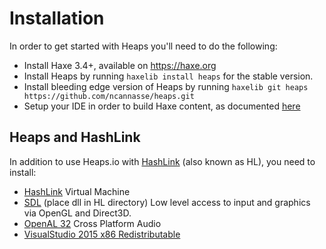 # Installation

In order to get started with Heaps you'll need to do the following:

 * Install Haxe 3.4+, available on https://haxe.org
 * Install Heaps by running `haxelib install heaps` for the stable version.
 * Install bleeding edge version of Heaps by running `haxelib git heaps https://github.com/ncannasse/heaps.git`
 * Setup your IDE in order to build Haxe content, as documented <a href="https://haxe.org/documentation/introduction/editors-and-ides.html">here</a>

 ## Heaps and HashLink
 
In addition to use Heaps.io with [HashLink](http://hashlink.haxe.org) (also known as HL), you need to install: 

 * [HashLink](https://github.com/HaxeFoundation/hashlink/releases) Virtual Machine
 * [SDL](https://www.libsdl.org/download-2.0.php) (place dll in HL directory) Low level access to input and graphics via OpenGL and Direct3D. 
 * [OpenAL 32](https://www.openal.org/downloads/) Cross Platform Audio
 * [VisualStudio 2015 x86 Redistributable](https://www.microsoft.com/en-us/download/details.aspx?id=48145)